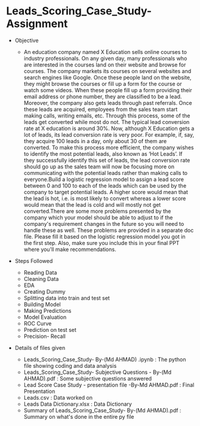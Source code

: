 # Leads_Scoring_Case_Study-Assignment
* Objective
  * An education company named X Education sells online courses to industry professionals. On any given day, many professionals who are interested in the courses land on their website and browse for courses. The company markets its courses on several websites and search engines like Google. Once these people land on the website, they might browse the courses or fill up a form for the course or watch some videos. When these people fill up a form providing their email address or phone number, they are classified to be a lead. Moreover, the company also gets leads through past referrals. Once these leads are acquired, employees from the sales team start making calls, writing emails, etc. Through this process, some of the leads get converted while most do not. The typical lead conversion rate at X education is around 30%. Now, although X Education gets a lot of leads, its lead conversion rate is very poor. For example, if, say, they acquire 100 leads in a day, only about 30 of them are converted. To make this process more efficient, the company wishes to identify the most potential leads, also known as ‘Hot Leads’. If they successfully identify this set of leads, the lead conversion rate should go up as the sales team will now be focusing more on communicating with the potential leads rather than making calls to everyone.Build a logistic regression model to assign a lead score between 0 and 100 to each of the leads which can be used by the company to target potential leads. A higher score would mean that the lead is hot, i.e. is most likely to convert whereas a lower score would mean that the lead is cold and will mostly not get converted.There are some more problems presented by the company which your model should be able to adjust to if the company's requirement changes in the future so you will need to handle these as well. These problems are provided in a separate doc file. Please fill it based on the logistic regression model you got in the first step. Also, make sure you include this in your final PPT where you'll make recommendations.

* Steps Followed
  * Reading Data
  * Cleaning Data
  * EDA
  * Creating Dummy
  * Splitting data into train and test set
  * Building Model
  * Making Predictions
  * Model Evaluation
  * ROC Curve
  * Prediction on test set
  * Precision- Recall

* Details of files given
  * Leads_Scoring_Case_Study- By-(Md AHMAD) .ipynb : The python file showing coding and data analysis 
  * Leads_Scoring_Case_Study- Subjective Questions - By-(Md AHMAD).pdf : Some subjective questions answered
  * Lead Score Case Study - presentation file  -By-Md AHMAD.pdf : Final Presentation
  * Leads.csv : Data worked on
  * Leads Data Dictionary.xlsx : Data Dictionary
  * Summary of Leads_Scoring_Case_Study- By-(Md AHMAD).pdf : Summary on what's done in the entire py file 
